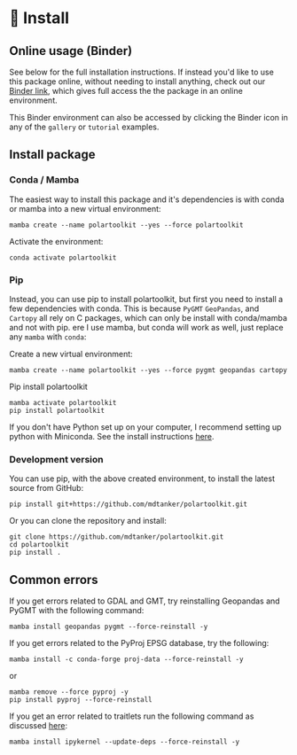 # 🚀 Install

## Online usage (Binder)

See below for the full installation instructions. If instead you'd like to use
this package online, without needing to install anything, check out our
[Binder link](https://mybinder.org/v2/gh/mdtanker/antarctic_plots/main), which
gives full access the the package in an online environment.

This Binder environment can also be accessed by clicking the Binder icon in any
of the `gallery` or `tutorial` examples.

## Install package

### Conda / Mamba

The easiest way to install this package and it's dependencies is with conda or
mamba into a new virtual environment:

    mamba create --name polartoolkit --yes --force polartoolkit

Activate the environment:

    conda activate polartoolkit

### Pip

Instead, you can use pip to install polartoolkit, but first you need to install
a few dependencies with conda. This is because `PyGMT` `GeoPandas`, and
`Cartopy` all rely on C packages, which can only be install with conda/mamba and
not with pip. ere I use mamba, but conda will work as well, just replace any
`mamba` with `conda`:

Create a new virtual environment:

    mamba create --name polartoolkit --yes --force pygmt geopandas cartopy

Pip install polartoolkit

    mamba activate polartoolkit
    pip install polartoolkit

If you don't have Python set up on your computer, I recommend setting up python
with Miniconda. See the install instructions
[here](https://conda.io/projects/conda/en/latest/user-guide/install/index.html).

### Development version

You can use pip, with the above created environment, to install the latest
source from GitHub:

    pip install git+https://github.com/mdtanker/polartoolkit.git

Or you can clone the repository and install:

    git clone https://github.com/mdtanker/polartoolkit.git
    cd polartoolkit
    pip install .

## Common errors

If you get errors related to GDAL and GMT, try reinstalling Geopandas and PyGMT
with the following command:

    mamba install geopandas pygmt --force-reinstall -y

If you get errors related to the PyProj EPSG database, try the following:

    mamba install -c conda-forge proj-data --force-reinstall -y

or

    mamba remove --force pyproj -y
    pip install pyproj --force-reinstall

If you get an error related to traitlets run the following command as discussed
[here](https://github.com/microsoft/vscode-jupyter/issues/5689#issuecomment-829538285):

    mamba install ipykernel --update-deps --force-reinstall -y
